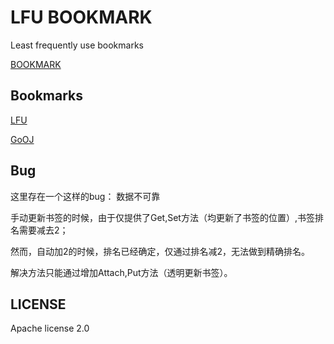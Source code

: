 #	LFU BOOKMARK

Least frequently use bookmarks

[BOOKMARK](http://bookmark.daoapp.io/)

##	Bookmarks

[LFU](https://github.com/shaalx/leetcode)

[GoOJ](http://goojle.daoapp.io)

##	Bug

这里存在一个这样的bug： 数据不可靠

手动更新书签的时候，由于仅提供了Get,Set方法（均更新了书签的位置）,书签排名需要减去2；

然而，自动加2的时候，排名已经确定，仅通过排名减2，无法做到精确排名。

解决方法只能通过增加Attach,Put方法（透明更新书签）。

##	LICENSE

Apache license 2.0